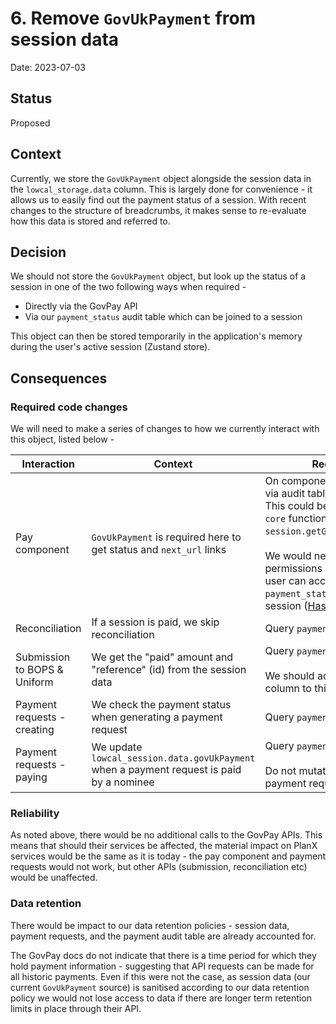 # 6. Remove `GovUkPayment` from session data

Date: 2023-07-03

## Status

Proposed

## Context

Currently, we store the `GovUkPayment` object alongside the session data in the `lowcal_storage.data` column. This is largely done for convenience - it allows us to easily find out the payment status of a session. With recent changes to the structure of breadcrumbs, it makes sense to re-evaluate how this data is stored and referred to.

## Decision

We should not store the `GovUkPayment` object, but look up the status of a session in one of the two following ways when required - 
 - Directly via the GovPay API
 - Via our `payment_status` audit table which can be joined to a session

This object can then be stored temporarily in the application's memory during the user's active session (Zustand store).

## Consequences

### Required code changes
We will need to make a series of changes to how we currently interact with this object, listed below - 

| Interaction | Context | Required change | Consequence |
|--|--|--|--|
| Pay component | `GovUkPayment` is required here to get status and `next_url` links | On component load, fetch GovPay ID via audit table and query GovPay API. This could be wrapped in a `planx-core` function `session.getGovUkPayment(sessionId)`. <br/><br/> We would need to handle Hasura permissions here to ensure a public user can access `payment_status.gov_pay_id` for their session ([Hasura docs](https://hasura.io/docs/latest/auth/authorization/permissions/row-level-permissions/#relationships-in-permissions)) | Increased load time on pay component for additional queries |
| Reconciliation | If a session is paid, we skip reconciliation | Query `payment_status` table | None |
| Submission to BOPS & Uniform | We get the "paid" amount and "reference" (id) from the session data | Query `payment_status` table. <br/><br/> We should add a `payment_amount` column to this table. | None - asynchronous action |
| Payment requests - creating | We check the payment status when generating a payment request | Query `payment_status` table  |  None |
| Payment requests - paying | We update `lowcal_session.data.govUkPayment` when a payment request is paid by a nominee |  Query `payment_status` table. <br/><br/> Do not mutate session data when a payment request is paid. | None |

### Reliability
As noted above, there would be no additional calls to the GovPay APIs. This means that should their services be affected, the material impact on PlanX services would be the same as it is today - the pay component and payment requests would not work, but other APIs (submission, reconciliation etc) would be unaffected.

### Data retention
There would be impact to our data retention policies - session data, payment requests, and the payment audit table are already accounted for.

The GovPay docs do not indicate that there is a time period for which they hold payment information - suggesting that API requests can be made for all historic payments. Even if this were not the case, as session data (our current `GovUkPayment` source) is sanitised according to our data retention policy we would not lose access to data if there are longer term retention limits in place through their API.